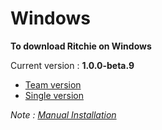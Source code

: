 # Windows

**To download Ritchie on Windows**

Current version : **1.0.0-beta.9**

* [Team version](https://commons-repo.ritchiecli.io/1.0.0-beta.9/windows/team/rit.exe)
* [Single version](https://commons-repo.ritchiecli.io/1.0.0-beta.9/windows/single/rit.exe)

_Note :_ [_Manual Installation_](https://docs.ritchiecli.io/get-started/installation/manual-installation)

